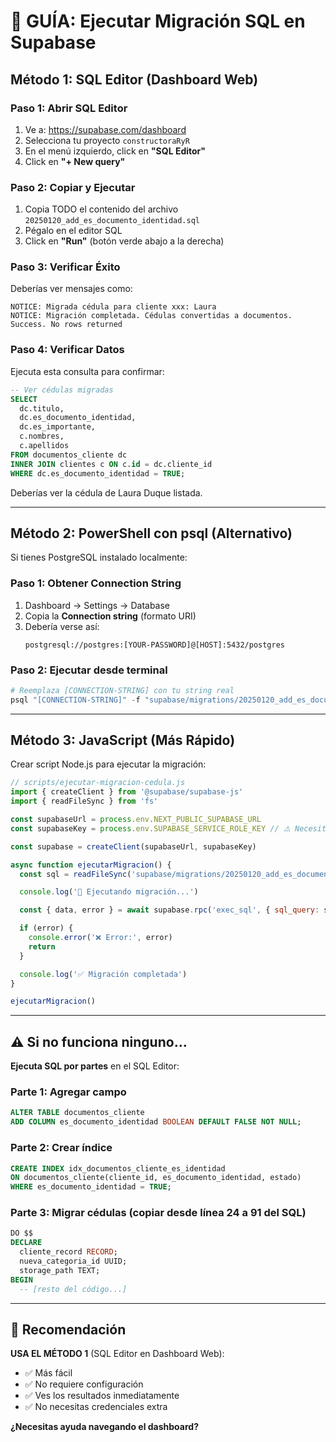 # 🚀 GUÍA: Ejecutar Migración SQL en Supabase

## Método 1: SQL Editor (Dashboard Web)

### Paso 1: Abrir SQL Editor
1. Ve a: https://supabase.com/dashboard
2. Selecciona tu proyecto `constructoraRyR`
3. En el menú izquierdo, click en **"SQL Editor"**
4. Click en **"+ New query"**

### Paso 2: Copiar y Ejecutar
1. Copia TODO el contenido del archivo `20250120_add_es_documento_identidad.sql`
2. Pégalo en el editor SQL
3. Click en **"Run"** (botón verde abajo a la derecha)

### Paso 3: Verificar Éxito
Deberías ver mensajes como:
```
NOTICE: Migrada cédula para cliente xxx: Laura
NOTICE: Migración completada. Cédulas convertidas a documentos.
Success. No rows returned
```

### Paso 4: Verificar Datos
Ejecuta esta consulta para confirmar:
```sql
-- Ver cédulas migradas
SELECT
  dc.titulo,
  dc.es_documento_identidad,
  dc.es_importante,
  c.nombres,
  c.apellidos
FROM documentos_cliente dc
INNER JOIN clientes c ON c.id = dc.cliente_id
WHERE dc.es_documento_identidad = TRUE;
```

Deberías ver la cédula de Laura Duque listada.

---

## Método 2: PowerShell con psql (Alternativo)

Si tienes PostgreSQL instalado localmente:

### Paso 1: Obtener Connection String
1. Dashboard → Settings → Database
2. Copia la **Connection string** (formato URI)
3. Debería verse así:
   ```
   postgresql://postgres:[YOUR-PASSWORD]@[HOST]:5432/postgres
   ```

### Paso 2: Ejecutar desde terminal
```powershell
# Reemplaza [CONNECTION-STRING] con tu string real
psql "[CONNECTION-STRING]" -f "supabase/migrations/20250120_add_es_documento_identidad.sql"
```

---

## Método 3: JavaScript (Más Rápido)

Crear script Node.js para ejecutar la migración:

```javascript
// scripts/ejecutar-migracion-cedula.js
import { createClient } from '@supabase/supabase-js'
import { readFileSync } from 'fs'

const supabaseUrl = process.env.NEXT_PUBLIC_SUPABASE_URL
const supabaseKey = process.env.SUPABASE_SERVICE_ROLE_KEY // ⚠️ Necesitas SERVICE_ROLE_KEY

const supabase = createClient(supabaseUrl, supabaseKey)

async function ejecutarMigracion() {
  const sql = readFileSync('supabase/migrations/20250120_add_es_documento_identidad.sql', 'utf-8')

  console.log('🚀 Ejecutando migración...')

  const { data, error } = await supabase.rpc('exec_sql', { sql_query: sql })

  if (error) {
    console.error('❌ Error:', error)
    return
  }

  console.log('✅ Migración completada')
}

ejecutarMigracion()
```

---

## ⚠️ Si no funciona ninguno...

**Ejecuta SQL por partes** en el SQL Editor:

### Parte 1: Agregar campo
```sql
ALTER TABLE documentos_cliente
ADD COLUMN es_documento_identidad BOOLEAN DEFAULT FALSE NOT NULL;
```

### Parte 2: Crear índice
```sql
CREATE INDEX idx_documentos_cliente_es_identidad
ON documentos_cliente(cliente_id, es_documento_identidad, estado)
WHERE es_documento_identidad = TRUE;
```

### Parte 3: Migrar cédulas (copiar desde línea 24 a 91 del SQL)
```sql
DO $$
DECLARE
  cliente_record RECORD;
  nueva_categoria_id UUID;
  storage_path TEXT;
BEGIN
  -- [resto del código...]
```

---

## 🎯 Recomendación

**USA EL MÉTODO 1** (SQL Editor en Dashboard Web):
- ✅ Más fácil
- ✅ No requiere configuración
- ✅ Ves los resultados inmediatamente
- ✅ No necesitas credenciales extra

**¿Necesitas ayuda navegando el dashboard?**
